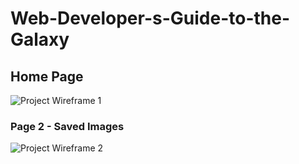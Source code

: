 # Web-Developer-s-Guide-to-the-Galaxy

## Home Page

![Project Wireframe 1](https://user-images.githubusercontent.com/71921579/102479254-a063c880-4099-11eb-9667-33005a38e3f0.png)

### Page 2 - Saved Images

![Project Wireframe 2](https://user-images.githubusercontent.com/71921579/102479259-a194f580-4099-11eb-88f2-ac2077d57fc1.png)
